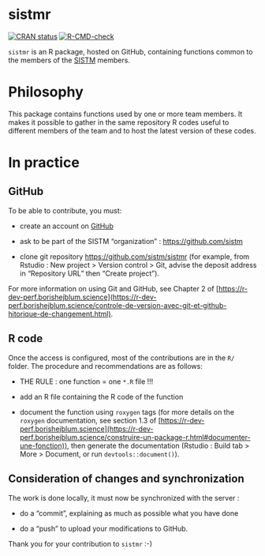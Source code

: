 
# sistmr

<!-- badges: start -->

[![CRAN
status](https://www.r-pkg.org/badges/version/sistmr)](https://CRAN.R-project.org/package=sistmr)
[![R-CMD-check](https://github.com/sistm/sistmr/workflows/R-CMD-check/badge.svg)](https://github.com/sistm/sistmr/actions)
<!-- badges: end -->

`sistmr` is an R package, hosted on GitHub, containing functions common
to the members of the
[SISTM](https://www.bordeaux-population-health.center/les-equipes/statistiques-pour-la-medecine-translationnelle-sistm/)
members.

# Philosophy

This package contains functions used by one or more team members. It
makes it possible to gather in the same repository R codes useful to
different members of the team and to host the latest version of these
codes.

# In practice

## GitHub

To be able to contribute, you must:

-   create an account on [GitHub](https://github.com/)

-   ask to be part of the SISTM “organization” :
    <https://github.com/sistm>

-   clone git repository <https://github.com/sistm/sistmr> (for example,
    from Rstudio : New project &gt; Version control &gt; Git, advise the
    deposit address in “Repository URL” then “Create project”).

For more information on using Git and GitHub, see Chapter 2 of
[https://r-dev-perf.borishejblum.science](https://r-dev-perf.borishejblum.science/controle-de-version-avec-git-et-github-hitorique-de-changement.html).

## R code

Once the access is configured, most of the contributions are in the `R/`
folder. The procedure and recommendations are as follows:

-   THE RULE : one function = one `*.R` file !!!

-   add an R file containing the R code of the function

-   document the function using `roxygen` tags (for more details on the
    `roxygen` documentation, see section 1.3 of
    [https://r-dev-perf.borishejblum.science](https://r-dev-perf.borishejblum.science/construire-un-package-r.html#documenter-une-fonction)),
    then generate the documentation (Rstudio : Build tab &gt; More &gt;
    Document, or run `devtools::document()`).

## Consideration of changes and synchronization

The work is done locally, it must now be synchronized with the server :

-   do a “commit”, explaining as much as possible what you have done

-   do a “push” to upload your modifications to GitHub.

Thank you for your contribution to `sistmr` :-)
